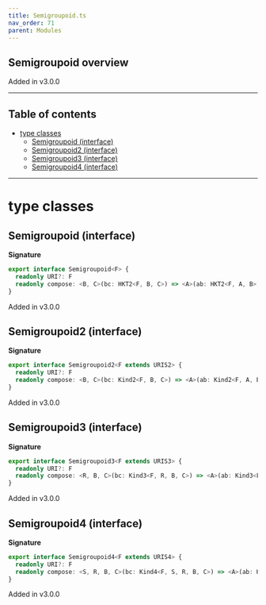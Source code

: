 ```yaml
---
title: Semigroupoid.ts
nav_order: 71
parent: Modules
---
```


## Semigroupoid overview

Added in v3.0.0

---

<h2 class="text-delta">Table of contents</h2>

- [type classes](#type-classes)
  - [Semigroupoid (interface)](#semigroupoid-interface)
  - [Semigroupoid2 (interface)](#semigroupoid2-interface)
  - [Semigroupoid3 (interface)](#semigroupoid3-interface)
  - [Semigroupoid4 (interface)](#semigroupoid4-interface)

---

# type classes

## Semigroupoid (interface)

**Signature**

```ts
export interface Semigroupoid<F> {
  readonly URI?: F
  readonly compose: <B, C>(bc: HKT2<F, B, C>) => <A>(ab: HKT2<F, A, B>) => HKT2<F, A, C>
}
```

Added in v3.0.0

## Semigroupoid2 (interface)

**Signature**

```ts
export interface Semigroupoid2<F extends URIS2> {
  readonly URI?: F
  readonly compose: <B, C>(bc: Kind2<F, B, C>) => <A>(ab: Kind2<F, A, B>) => Kind2<F, A, C>
}
```

Added in v3.0.0

## Semigroupoid3 (interface)

**Signature**

```ts
export interface Semigroupoid3<F extends URIS3> {
  readonly URI?: F
  readonly compose: <R, B, C>(bc: Kind3<F, R, B, C>) => <A>(ab: Kind3<F, R, A, B>) => Kind3<F, R, A, C>
}
```

Added in v3.0.0

## Semigroupoid4 (interface)

**Signature**

```ts
export interface Semigroupoid4<F extends URIS4> {
  readonly URI?: F
  readonly compose: <S, R, B, C>(bc: Kind4<F, S, R, B, C>) => <A>(ab: Kind4<F, S, R, A, B>) => Kind4<F, S, R, A, C>
}
```

Added in v3.0.0
